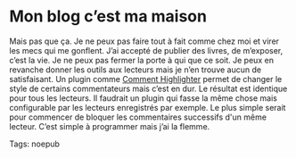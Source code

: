 # Mon blog c’est ma maison

Mais pas que ça. Je ne peux pas faire tout à fait comme chez moi et virer les mecs qui me gonflent. J’ai accepté de publier des livres, de m’exposer, c’est la vie. Je ne peux pas fermer la porte à qui que ce soit. Je peux en revanche donner les outils aux lecteurs mais je n’en trouve aucun de satisfaisant. Un plugin comme [Comment Highlighter](http://code.google.com/p/comment-highlighter/) permet de changer le style de certains commentateurs mais c’est en dur. Le résultat est identique pour tous les lecteurs. Il faudrait un plugin qui fasse la même chose mais configurable par les lecteurs enregistrés par exemple. Le plus simple serait pour commencer de bloquer les commentaires successifs d'un même lecteur. C’est simple à programmer mais j’ai la flemme.

Tags: noepub